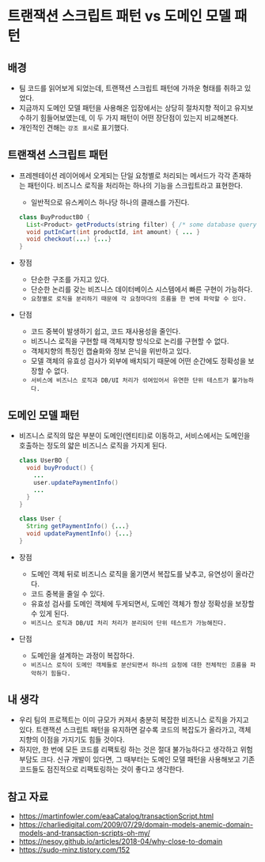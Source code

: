 # 트랜잭션 스크립트 패턴 vs 도메인 모델 패턴

## 배경

- 팀 코드를 읽어보게 되었는데, 트랜잭션 스크립트 패턴에 가까운 형태를 취하고 있었다.
- 지금까지 도메인 모델 패턴을 사용해온 입장에서는 상당히 절차지향 적이고 유지보수하기 힘들어보였는데, 이 두 가지 패턴이 어떤 장단점이 있는지 비교해본다.
- 개인적인 견해는 `강조 표시`로 표기했다.

## 트랜잭션 스크립트 패턴

- 프레젠테이션 레이어에서 오게되는 단일 요청별로 처리되는 메서드가 각각 존재하는 패턴이다. 비즈니스 로직을 처리하는 하나의 기능을 스크립트라고 표현한다.

  - 일반적으로 유스케이스 하나당 하나의 클래스를 가진다.

  ```java
  class BuyProductBO {
    List<Product> getProducts(string filter) { /* some database query */ }
    void putInCart(int productId, int amount) { ... }
    void checkout(...) {...}
  }
  ```

- 장점

  - 단순한 구조를 가지고 있다.
  - 단순한 논리를 갖는 비즈니스 데이터베이스 시스템에서 빠른 구현이 가능하다.
  - `요청별로 로직을 분리하기 때문에 각 요청마다의 흐름을 한 번에 파악할 수 있다.`

- 단점

  - 코드 중복이 발생하기 쉽고, 코드 재사용성을 줄인다.
  - 비즈니스 로직을 구현할 때 객체지향 방식으로 논리를 구현할 수 없다.
  - 객체지향의 특징인 캡슐화와 정보 은닉을 위반하고 있다.
  - 모델 객체의 유효성 검사가 외부에 배치되기 때문에 어떤 순간에도 정확성을 보장할 수 없다.
  - `서비스에 비즈니스 로직과 DB/UI 처리가 섞여있어서 유연한 단위 테스트가 불가능하다.`

## 도메인 모델 패턴

- 비즈니스 로직의 많은 부분이 도메인(엔티티)로 이동하고, 서비스에서는 도메인을 호출하는 정도의 얇은 비즈니스 로직을 가지게 된다.

  ```java
  class UserBO {
    void buyProduct() {
      ...
      user.updatePaymentInfo()
      ...
    }
  }
  
  class User {
    String getPaymentInfo() {...}
    void updatePaymentInfo() {...}
  }
  ```

- 장점

  - 도메인 객체 뒤로 비즈니스 로직을 옮기면서 복잡도를 낮추고, 유연성이 올라간다.
  - 코드 중복을 줄일 수 있다.
  - 유효성 검사를 도메인 객체에 두게되면서, 도메인 객체가 항상 정확성을 보장할 수 있게 된다.
  - `비즈니스 로직과 DB/UI 처리 처리가 분리되어 단위 테스트가 가능해진다.`

- 단점

  - 도메인을 설계하는 과정이 복잡하다.
  - `비즈니스 로직이 도메인 객체들로 분산되면서 하나의 요청에 대한 전체적인 흐름을 파악하기 힘들다.`

## 내 생각

- 우리 팀의 프로젝트는 이미 규모가 커져서 충분히 복잡한 비즈니스 로직을 가지고 있다. 트랜잭션 스크립트 패턴을 유지하면 갈수록 코드의 복잡도가 올라가고, 객체지향의 이점을 가지기도 힘들 것이다.
- 하지만, 한 번에 모든 코드를 리팩토링 하는 것은 절대 불가능하다고 생각하고 위험부담도 크다. 신규 개발이 있다면, 그 때부터는 도메인 모델 패턴을 사용해보고 기존 코드들도 점진적으로 리팩토링하는 것이 좋다고 생각한다.

## 참고 자료

- https://martinfowler.com/eaaCatalog/transactionScript.html
- https://charliedigital.com/2009/07/29/domain-models-anemic-domain-models-and-transaction-scripts-oh-my/
- https://nesoy.github.io/articles/2018-04/why-close-to-domain
- https://sudo-minz.tistory.com/152